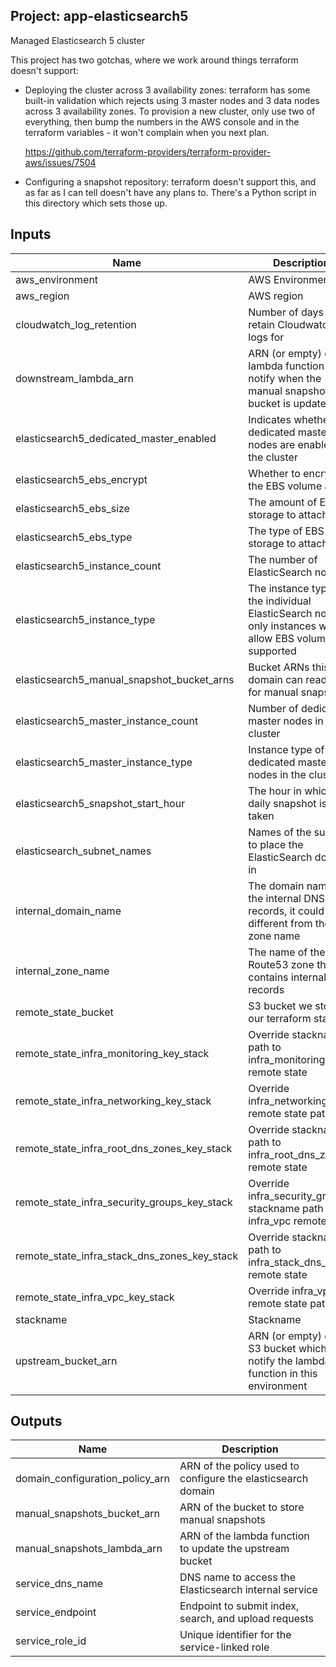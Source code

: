 ## Project: app-elasticsearch5

Managed Elasticsearch 5 cluster

This project has two gotchas, where we work around things terraform
doesn't support:

- Deploying the cluster across 3 availability zones: terraform has
  some built-in validation which rejects using 3 master nodes and 3
  data nodes across 3 availability zones.  To provision a new
  cluster, only use two of everything, then bump the numbers in the
  AWS console and in the terraform variables - it won't complain
  when you next plan.

  https://github.com/terraform-providers/terraform-provider-aws/issues/7504

- Configuring a snapshot repository: terraform doesn't support this,
  and as far as I can tell doesn't have any plans to.  There's a
  Python script in this directory which sets those up.



## Inputs

| Name | Description | Type | Default | Required |
|------|-------------|:----:|:-----:|:-----:|
| aws_environment | AWS Environment | string | - | yes |
| aws_region | AWS region | string | `eu-west-1` | no |
| cloudwatch_log_retention | Number of days to retain Cloudwatch logs for | string | `90` | no |
| downstream_lambda_arn | ARN (or empty) of the lambda function to notify when the manual snapshots bucket is updated | list | `<list>` | no |
| elasticsearch5_dedicated_master_enabled | Indicates whether dedicated master nodes are enabled for the cluster | string | `true` | no |
| elasticsearch5_ebs_encrypt | Whether to encrypt the EBS volume at rest | string | - | yes |
| elasticsearch5_ebs_size | The amount of EBS storage to attach | string | `32` | no |
| elasticsearch5_ebs_type | The type of EBS storage to attach | string | `gp2` | no |
| elasticsearch5_instance_count | The number of ElasticSearch nodes | string | `6` | no |
| elasticsearch5_instance_type | The instance type of the individual ElasticSearch nodes, only instances which allow EBS volumes are supported | string | `r4.xlarge.elasticsearch` | no |
| elasticsearch5_manual_snapshot_bucket_arns | Bucket ARNs this domain can read/write for manual snapshots | list | `<list>` | no |
| elasticsearch5_master_instance_count | Number of dedicated master nodes in the cluster | string | `3` | no |
| elasticsearch5_master_instance_type | Instance type of the dedicated master nodes in the cluster | string | `c4.large.elasticsearch` | no |
| elasticsearch5_snapshot_start_hour | The hour in which the daily snapshot is taken | string | `1` | no |
| elasticsearch_subnet_names | Names of the subnets to place the ElasticSearch domain in | list | - | yes |
| internal_domain_name | The domain name of the internal DNS records, it could be different from the zone name | string | - | yes |
| internal_zone_name | The name of the Route53 zone that contains internal records | string | - | yes |
| remote_state_bucket | S3 bucket we store our terraform state in | string | - | yes |
| remote_state_infra_monitoring_key_stack | Override stackname path to infra_monitoring remote state | string | `` | no |
| remote_state_infra_networking_key_stack | Override infra_networking remote state path | string | `` | no |
| remote_state_infra_root_dns_zones_key_stack | Override stackname path to infra_root_dns_zones remote state | string | `` | no |
| remote_state_infra_security_groups_key_stack | Override infra_security_groups stackname path to infra_vpc remote state | string | `` | no |
| remote_state_infra_stack_dns_zones_key_stack | Override stackname path to infra_stack_dns_zones remote state | string | `` | no |
| remote_state_infra_vpc_key_stack | Override infra_vpc remote state path | string | `` | no |
| stackname | Stackname | string | - | yes |
| upstream_bucket_arn | ARN (or empty) of the S3 bucket which will notify the lambda function in this environment | list | `<list>` | no |

## Outputs

| Name | Description |
|------|-------------|
| domain_configuration_policy_arn | ARN of the policy used to configure the elasticsearch domain |
| manual_snapshots_bucket_arn | ARN of the bucket to store manual snapshots |
| manual_snapshots_lambda_arn | ARN of the lambda function to update the upstream bucket |
| service_dns_name | DNS name to access the Elasticsearch internal service |
| service_endpoint | Endpoint to submit index, search, and upload requests |
| service_role_id | Unique identifier for the service-linked role |

